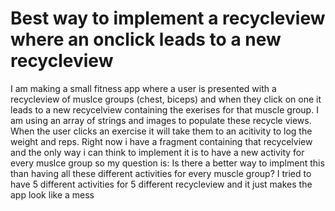 
# Best way to implement a recycleview where an onclick leads to a new recycleview

I am making a small fitness app where a user is presented with a recycleview of muslce groups (chest, biceps) and when they click on one it leads to a new recycelview containing the exerises for that muscle group. I am using an array of strings and images to populate these recycle views. When the user clicks an exercise it will take them to an acitivity to log the weight and reps. Right now i have a fragment containing that recycelview and the only way i can think to implement it is to have a new activity for every muslce group so my question is: Is there a better way to implment this than having all these different activities for every muscle group?
I tried to have 5 different activities for 5 different recycleview and it just makes the app look like a mess

        